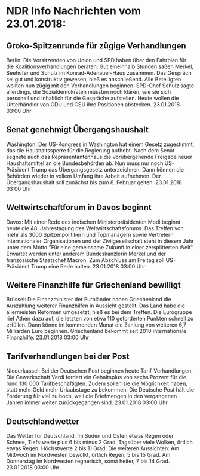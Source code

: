 # NDR Info Nachrichten vom 23.01.2018:


## Groko-Spitzenrunde für zügige Verhandlungen
Berlin: Die Vorsitzenden von Union und SPD haben über den Fahrplan für die Koalitionsverhandlungen beraten. Gut eineinhalb Stunden saßen Merkel, Seehofer und Schulz im Konrad-Adenauer-Haus zusammen. Das Gespräch sei gut und konstruktiv gewesen, hieß es anschließend. Alle Beteiligten wollten nun zügig mit den Verhandlungen beginnen. SPD-Chef Schulz sagte allerdings, die Sozialdemokraten müssten noch klären, wie sie sich personell und inhaltlich für die Gespräche aufstellen. Heute wollen die Unterhändler von CDU und CSU ihre Positionen abstecken. 23.01.2018 03:00 Uhr 

## Senat genehmigt Übergangshaushalt
Washington:      Der US-Kongress in Washington hat einem Gesetz zugestimmt, das die Haushaltssperre für die Regierung aufhebt. Nach dem Senat segnete auch das Repräsentantenhaus die vorübergehende Freigabe neuer Haushaltsmittel an die Bundesbehörden ab. Nun muss nur noch US-Präsident Trump das Übergangsgesetz unterzeichnen. Dann können die Behörden wieder in vollem Umfang ihre Arbeit aufnehmen. Der Übergangshaushalt soll zunächst bis zum 8. Februar gelten. 23.01.2018 03:00 Uhr 

## Weltwirtschaftforum in Davos beginnt
Davos: Mit einer Rede des indischen Ministerpräsidenten Modi beginnt heute die 48. Jahrestagung des Weltwirtschaftsforums. Das Treffen von mehr als 3000 Spitzenpolitikern und Topmanagern sowie Vertretern internationaler Organisationen und der Zivilgesellschaft steht in diesem Jahr unter dem Motto "Für eine gemeinsame Zukunft in einer zersplitterten Welt". Erwartet werden unter anderem Bundeskanzlerin Merkel und der französische Staatschef Macron. Zum Abschluss am Freitag soll US-Präsident Trump eine Rede halten. 23.01.2018 03:00 Uhr 

## Weitere Finanzhilfe für Griechenland bewilligt
Brüssel:	Die Finanzminister der Euroländer haben Griechenland die Auszahlung weiterer Finanzhilfen in Aussicht gestellt. Das Land habe die allermeisten Reformen umgesetzt, hieß es bei dem Treffen. Die Eurogruppe rief Athen dazu auf, die letzten von etwa 110 geforderten Punkten schnell zu erfüllen. Dann könne im kommenden Monat die Zahlung von weiteren 6,7 Milliarden Euro beginnen. Griechenland bekommt seit 2010 internationale Finanzhilfe. 23.01.2018 03:00 Uhr 

## Tarifverhandlungen bei der Post
Niederkassel: Bei der Deutschen Post beginnen heute Tarif-Verhandlungen. Die Gewerkschaft Verdi fordert ein Gehaltsplus von sechs Prozent für die rund 130 000 Tarifbeschäftigten. Zudem sollen sie die Möglichkeit haben, statt mehr Geld mehr Urlaubstage zu bekommen. Die Deutsche Post hält die Forderung für viel zu hoch, weil die Briefmengen in den vergangenen Jahren immer weiter zurückgegangen sind. 23.01.2018 03:00 Uhr 

## Deutschlandwetter
Das Wetter für Deutschland: Im Süden und Osten etwas Regen oder Schnee, Tiefstwerte plus 6 bis minus 2 Grad. Tagsüber viele Wolken, örtlich etwas Regen. Höchstwerte 2 bis 11 Grad. Die weiteren Aussichten: Am Mittwoch im Nordwesten bewölkt, örtlich Regen, 5 bis 15 Grad. Am Donnerstag im Nordwesten regnerisch, sonst heiter, 7 bis 14 Grad. 23.01.2018 03:00 Uhr 
